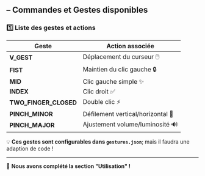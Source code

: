 ## **– Commandes et Gestes disponibles**  
### **1️⃣ Liste des gestes et actions**
| **Geste**          | **Action associée**         |
|-------------------|--------------------------|
| **V_GEST**       | Déplacement du curseur 🖱️ |
| **FIST**         | Maintien du clic gauche 🔒 |
| **MID**          | Clic gauche simple ✨ |
| **INDEX**        | Clic droit ✅ |
| **TWO_FINGER_CLOSED** | Double clic ⚡ |
| **PINCH_MINOR**  | Défilement vertical/horizontal 📜 |
| **PINCH_MAJOR**  | Ajustement volume/luminosité 🔊 |

💡 **Ces gestes sont configurables dans `gestures.json`**; mais il faudra une adaption de code !  

---

🚀 **Nous avons complété la section "Utilisation" !**